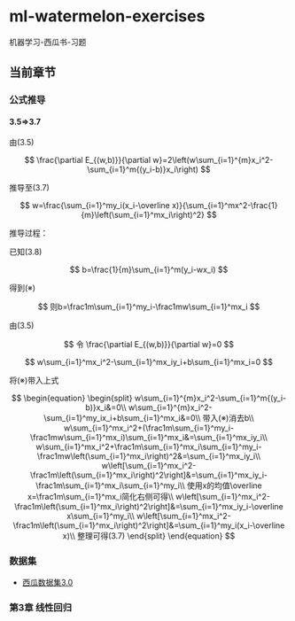 # ml-watermelon-exercises

机器学习-西瓜书-习题

## 当前章节

### 公式推导

#### 3.5=>3.7

由(3.5)

$$
\frac{\partial E_{(w,b)}}{\partial w}=2\left(w\sum_{i=1}^{m}x_i^2-\sum_{i=1}^m{(y_i-b)}x_i\right)
$$

推导至(3.7)

$$
w=\frac{\sum_{i=1}^my_i(x_i-\overline x)}{\sum_{i=1}^mx^2-\frac{1}{m}\left(\sum_{i=1}^mx_i\right)^2}
$$

推导过程：

已知(3.8)

$$
b=\frac{1}{m}\sum_{i=1}^m(y_i-wx_i)
$$

得到(※)

$$
则b=\frac1m\sum_{i=1}^my_i-\frac1mw\sum_{i=1}^mx_i
$$

由(3.5)

$$
令 \frac{\partial E_{(w,b)}}{\partial w}=0
$$

$$
w\sum_{i=1}^mx_i^2-\sum_{i=1}^mx_iy_i+b\sum_{i=1}^mx_i=0
$$

将(※)带入上式

$$
\begin{equation}
\begin{split}
w\sum_{i=1}^{m}x_i^2-\sum_{i=1}^m{(y_i-b)}x_i&=0\\
w\sum_{i=1}^{m}x_i^2-\sum_{i=1}^my_ix_i+b\sum_{i=1}^mx_i&=0\\
带入(※)消去b\\
w\sum_{i=1}^mx_i^2+(\frac1m\sum_{i=1}^my_i-\frac1mw\sum_{i=1}^mx_i)\sum_{i=1}^mx_i&=\sum_{i=1}^mx_iy_i\\
w\sum_{i=1}^mx_i^2+\frac1m\sum_{i=1}^mx_i\sum_{i=1}^my_i-\frac1mw\left(\sum_{i=1}^mx_i\right)^2&=\sum_{i=1}^mx_iy_i\\
w\left[\sum_{i=1}^mx_i^2-\frac1m\left(\sum_{i=1}^mx_i\right)^2\right]&=\sum_{i=1}^mx_iy_i-\frac1m\sum_{i=1}^mx_i\sum_{i=1}^my_i\\
使用x的均值\overline x=\frac1m\sum_{i=1}^mx_i简化右侧可得\\
w\left[\sum_{i=1}^mx_i^2-\frac1m\left(\sum_{i=1}^mx_i\right)^2\right]&=\sum_{i=1}^mx_iy_i-\overline x\sum_{i=1}^my_i\\
w\left[\sum_{i=1}^mx_i^2-\frac1m\left(\sum_{i=1}^mx_i\right)^2\right]&=\sum_{i=1}^my_i(x_i-\overline x)\\
整理可得(3.7)
\end{split}
\end{equation}
$$

### 数据集

- [西瓜数据集3.0](dataset/watermelon-dataset-3.0.csv)

### 第3章 线性回归